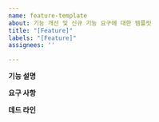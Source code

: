 ```yaml
---
name: feature-template
about: 기능 개선 및 신규 기능 요구에 대한 템플릿
title: "[Feature]"
labels: "[Feature]"
assignees: ''

---
```


**기능 설명**

**요구 사항**

**데드 라인**
